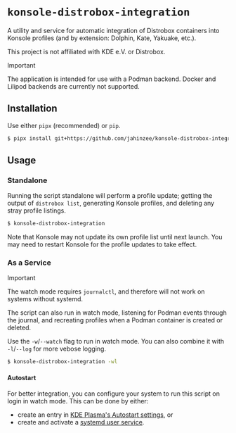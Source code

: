 # `konsole-distrobox-integration`

A utility and service for automatic integration of Distrobox containers
into Konsole profiles (and by extension: Dolphin, Kate, Yakuake, etc.).

This project is not affiliated with KDE e.V. or Distrobox.

> [!IMPORTANT]
> The application is intended for use with a Podman backend.
> Docker and Lilipod backends are currently not supported.

## Installation

Use either `pipx` (recommended) or `pip`.

```sh
$ pipx install git+https://github.com/jahinzee/konsole-distrobox-integration.git
```

## Usage

### Standalone

Running the script standalone will perform a profile update; getting the
output of `distrobox list`, generating Konsole profiles, and deleting any stray
profile listings.

```sh
$ konsole-distrobox-integration
```

Note that Konsole may not update its own profile list until next launch.
You may need to restart Konsole for the profile updates to take effect.

### As a Service

> [!IMPORTANT]
> The watch mode requires `journalctl`, and therefore will not
> work on systems without systemd.

The script can also run in watch mode, listening for Podman events
through the journal, and recreating profiles when a Podman container
is created or deleted.

Use the `-w`/`--watch` flag to run in watch mode. You can also
combine it with `-l`/`--log` for more vebose logging.

```sh
$ konsole-distrobox-integration -wl
```

#### Autostart

For better integration, you can configure your system to run this script
on login in watch mode. This can be done by either:

- create an entry in [KDE Plasma's Autostart settings](https://userbase.kde.org/index.php?title=System_Settings/Autostart), or
- create and activate a [systemd user service](https://linuxhandbook.com/create-systemd-services/).
